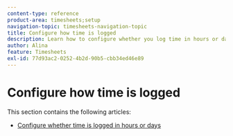 ```yaml
---
content-type: reference
product-area: timesheets;setup
navigation-topic: timesheets-navigation-topic
title: Configure how time is logged
description: Learn how to configure whether you log time in hours or days in the articles in this section. 
author: Alina
feature: Timesheets
exl-id: 77d93ac2-0252-4b2d-90b5-cbb34ed46e89
---
```

# Configure how time is logged

This section contains the following articles:

* [Configure whether time is logged in hours or days](../../timesheets/config-timesheet-prefs/config-time-logged-hrs-days.md)
